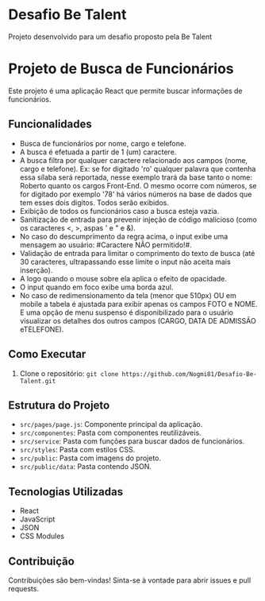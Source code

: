 # Desafio Be Talent
Projeto desenvolvido para um desafio proposto pela Be Talent

# Projeto de Busca de Funcionários

Este projeto é uma aplicação React que permite buscar informações de funcionários.

## Funcionalidades

-   Busca de funcionários por nome, cargo e telefone.
-   A busca é efetuada a partir de 1 (um) caractere.
-   A busca filtra por qualquer caractere relacionado aos campos (nome, cargo e telefone). Ex: se for digitado 'ro' qualquer palavra que contenha essa sílaba será reportada, nesse exemplo trará da base tanto o nome: Roberto quanto os cargos Front-End. O mesmo ocorre com números, se for digitado por exemplo '78' há vários números na base de dados que tem esses dois digitos. Todos serão exibidos.
-   Exibição de todos os funcionários caso a busca esteja vazia.
-   Sanitização de entrada para prevenir injeção de código malicioso (como os caracteres <, >, aspas ' e " e &).
-   No caso do descumprimento da regra acima, o input exibe uma mensagem ao usuário: #Caractere NÃO permitido!#.
-   Validação de entrada para limitar o comprimento do texto de busca (até 30 caracteres, ultrapassando esse limite o input não aceita mais inserção).
-   A logo quando o mouse sobre ela aplica o efeito de opacidade.
-   O input quando em foco exibe uma borda azul.
-   No caso de redimensionamento da tela (menor que 510px) OU em mobile a tabela é ajustada para exibir apenas os campos FOTO e NOME. E uma opção de menu suspenso é disponibilizado para o usuário visualizar os detalhes dos outros campos (CARGO,	DATA DE ADMISSÃO eTELEFONE).

## Como Executar

1.  Clone o repositório: `git clone https://github.com/Nogmi81/Desafio-Be-Talent.git`

## Estrutura do Projeto

-   `src/pages/page.js`: Componente principal da aplicação.
-   `src/componentes`: Pasta com componentes reutilizáveis.
-   `src/service`: Pasta com funções para buscar dados de funcionários.
-   `src/styles`: Pasta com estilos CSS.
-   `src/public`: Pasta com imagens do projeto.
-   `src/public/data`: Pasta contendo JSON.

## Tecnologias Utilizadas

-   React
-   JavaScript
-   JSON
-   CSS Modules

## Contribuição

Contribuições são bem-vindas! Sinta-se à vontade para abrir issues e pull requests.
